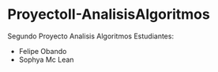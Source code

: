 # ProyectoII-AnalisisAlgoritmos
Segundo Proyecto Analisis Algoritmos
Estudiantes:
- Felipe Obando
- Sophya Mc Lean
